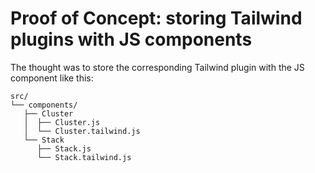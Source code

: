 # Proof of Concept: storing Tailwind plugins with JS components

The thought was to store the corresponding Tailwind plugin with
the JS component like this:

```
src/
└── components/
   ├── Cluster
   │  ├── Cluster.js
   │  └── Cluster.tailwind.js
   └── Stack
      ├── Stack.js
      └── Stack.tailwind.js
```
